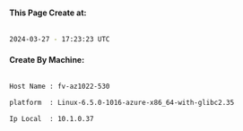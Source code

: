 
   
#### This Page Create at:

```bash

2024-03-27 - 17:23:23 UTC

```

#### Create By Machine:

```bash

Host Name : fv-az1022-530

platform  : Linux-6.5.0-1016-azure-x86_64-with-glibc2.35

Ip Local  : 10.1.0.37

```

